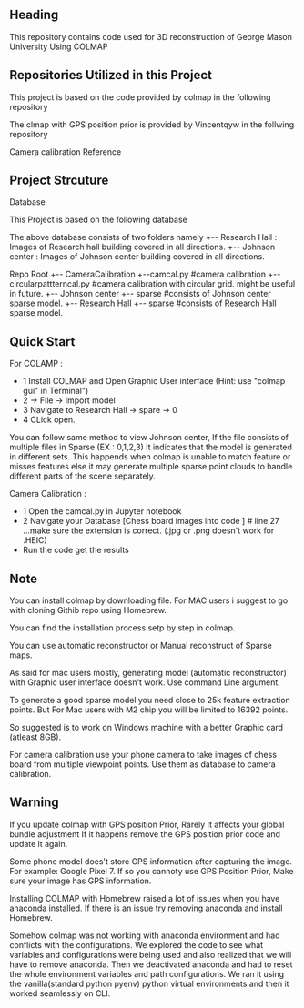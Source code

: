 ## Heading
This repository contains code used for 3D reconstruction of George Mason University Using COLMAP

## Repositories Utilized in this Project
This project is based on the code provided by colmap in the following repository
<a href="https://colmap.github.io/cli.html"></a>

The clmap with GPS position prior is provided by Vincentqyw in the follwing repository
<a href="https://github.com/Vincentqyw/colmap-gps"></a>

Camera calibration Reference 
<a href="https://learnopencv.com/camera-calibration-using-opencv/"></a>

## Project Strcuture
Database 

This Project is based on the following database
<a href="https://drive.google.com/drive/folders/1bO3PbEiboPKaXBBmnur5CpAcbVO27kR_?usp=share_link"></a>

The above database consists of two folders namely 
   +-- Research Hall : Images of Research hall building covered in all directions.
   +-- Johnson center : Images of Johnson center building covered in all directions.


Repo Root
+-- CameraCalibration
    +--camcal.py                    #camera calibration
    +--circularpattterncal.py       #camera calibration with circular grid. might be useful in future.
+-- Johnson center
    +-- sparse                      #consists of Johnson center sparse model.
+-- Research Hall
    +-- sparse                      #consists of Research Hall sparse model.


## Quick Start
For COLAMP : 

* 1 Install COLMAP and Open Graphic User interface (Hint: use "colmap gui" in Terminal")
* 2 -> File -> Import model
* 3 Navigate to Research Hall -> spare -> 0
* 4 CLick open.


You can follow same method to view Johnson center, If the file consists of multiple files in Sparse (EX : 0,1,2,3)
It indicates that the model is generated in different sets. This happends when colmap is unable to match feature or misses features else it may generate multiple sparse point clouds to handle different parts of the scene separately.

Camera Calibration : 
* 1 Open the camcal.py in Jupyter notebook
* 2 Navigate your Database [Chess board images into code ]  # line 27  ...make sure the extension is correct. (.jpg or .png  doesn't work for .HEIC)
* Run the code get the results

## Note
You can install colmap by downloading file. For MAC users i suggest to go with cloning Githib repo using Homebrew.

You can find the installation process setp by step in colmap.

You can use automatic reconstructor or Manual reconstruct of Sparse maps.

As said for mac users mostly, generating model (automatic reconstructor) with Graphic user interface doesn't work. Use command Line argument.

To generate a good sparse model you need close to 25k feature extraction points. But For Mac users with M2 chip you will be limited to 16392 points.

So suggested is to work on Windows machine with a better Graphic card (atleast 8GB).

For camera calibration use your phone camera to take images of chess board from multiple viewpoint points. 
Use them as database to camera calibration.


## Warning
If you update colmap with GPS position Prior, Rarely It affects your global bundle adjustment If it happens remove the GPS position prior code and update it again.

Some phone model does't store GPS information after capturing the image. For example: Google Pixel 7. If so you cannoty use GPS Position Prior, Make sure your image has GPS information.

Installing COLMAP with Homebrew raised a lot of  issues when you have anaconda installed. If there is an issue try removing anaconda and install Homebrew. 

Somehow colmap was not working with anaconda environment and had conflicts with the configurations. 
We explored the code to see what variables and configurations were being used and also realized that we will have to remove anaconda. 
Then we deactivated anaconda and had to reset the whole environment variables and path configurations.
We ran it using the vanilla(standard python pyenv) python virtual environments and then it worked seamlessly on CLI.




